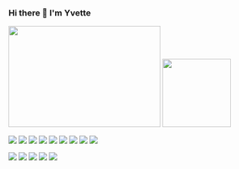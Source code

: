 ###    Hi there 👋 I'm Yvette

<div align="left">
  <img height="200" width="300" src="https://github-readme-stats.vercel.app/api/top-langs/?username=dayw20&layout=compact&hide_title=true&hide_border=true&bg_color=0d1117&text_color=c9d1d9"/>
  <img height="135" src="https://streak-stats.demolab.com?user=dayw20&theme=tokyonight&hide_border=true"/>
</div>
<p>
  <!-- TypeScript -->
  <img src="https://img.shields.io/badge/TypeScript-3178C6?logo=typescript&logoColor=white"/>
  
  <!-- JavaScript -->
  <img src="https://img.shields.io/badge/JavaScript-F7DF1E?logo=javascript&logoColor=black"/>
  
  <!-- HTML5 -->
  <img src="https://img.shields.io/badge/HTML5-E34F26?logo=html5&logoColor=white"/>
  
  <!-- CSS3 -->
  <img src="https://img.shields.io/badge/CSS3-1572B6?logo=css3&logoColor=white"/>
  
  <!-- Python -->
  <img src="https://img.shields.io/badge/Python-3776AB?logo=python&logoColor=white"/>
  
  <!-- Java -->
  <img src="https://img.shields.io/badge/Java-007396?logo=openjdk&logoColor=white"/>
  
  <!-- C++ -->
  <img src="https://img.shields.io/badge/C++-00599C?logo=cplusplus&logoColor=white"/>

  <img src="https://img.shields.io/badge/C-00599C?logo=c&logoColor=white"/>
  <img src="https://img.shields.io/badge/Go-00ADD8?logo=go&logoColor=white"/>

  
</p>

<p>
  <!-- React -->
  <img src="https://img.shields.io/badge/React-61DAFB?logo=react&logoColor=black"/>
  
  <!-- Django -->
  <img src="https://img.shields.io/badge/Django-092E20?logo=django&logoColor=white"/>
  
  <!-- Node.js -->
  <img src="https://img.shields.io/badge/Node.js-339933?logo=node.js&logoColor=white"/>
  
  <!-- Docker -->
  <img src="https://img.shields.io/badge/Docker-2496ED?logo=docker&logoColor=white"/>
  
  <!-- Git -->
  <img src="https://img.shields.io/badge/Git-F05032?logo=git&logoColor=white"/>

</p>


